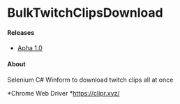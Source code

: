 # BulkTwitchClipsDownload

#### Releases
* [Apha 1.0](https://github.com/gamble4846/BulkTwitchClipsDownload/blob/1361cf5548183dec488743ed8e9992bec86de99a/Releases/Alpha%201.0.zip)


#### About
Selenium C# Winform to download twitch clips all at once

*Chrome Web Driver
*https://clipr.xyz/
